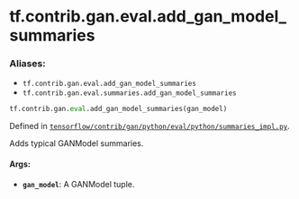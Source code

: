 <div itemscope itemtype="http://developers.google.com/ReferenceObject">
<meta itemprop="name" content="tf.contrib.gan.eval.add_gan_model_summaries" />
</div>

# tf.contrib.gan.eval.add_gan_model_summaries

### Aliases:

* `tf.contrib.gan.eval.add_gan_model_summaries`
* `tf.contrib.gan.eval.summaries.add_gan_model_summaries`

``` python
tf.contrib.gan.eval.add_gan_model_summaries(gan_model)
```



Defined in [`tensorflow/contrib/gan/python/eval/python/summaries_impl.py`](https://www.tensorflow.org/code/tensorflow/contrib/gan/python/eval/python/summaries_impl.py).

Adds typical GANModel summaries.

#### Args:

* <b>`gan_model`</b>: A GANModel tuple.